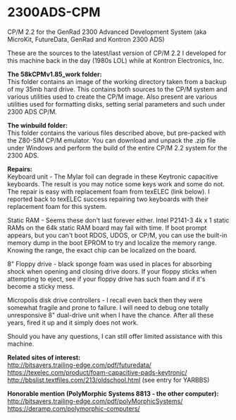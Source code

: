 # 2300ADS-CPM
CP/M 2.2 for the GenRad 2300 Advanced Development System (aka MicroKit, FutureData, GenRad and Kontron 2300 ADS)

These are the sources to the latest/last version of CP/M 2.2 I developed for this machine back in the day (1980s LOL) while at Kontron Electronics, Inc.

<b>The 58kCPMv1.85_work folder:</b><br>
This folder contains an image of the working directory taken from a backup of my 35mb hard drive. This contains both sources to the CP/M system and various utilities used to create the CP/M image. Also present are various utilities used for formatting disks, setting serial parameters and such under 2300 ADS CP/M.

<b>The winbuild folder:</b><br>
This folder contains the various files described above, but pre-packed with the Z80-SIM CP/M emulator. You can download and unpack the .zip file under Windows and perform the build of the entire CP/M 2.2 system for the 2300 ADS.

<b>Repairs:</b><br>
Keyboard unit - The Mylar foil can degrade in these Keytronic capacitive keyboards. The result is you may notice some keys work and some do not. The repair is easy with replacement foam from texELEC (link below). I reported back to texELEC success repairing two keyboards with their replacement foam for this system.

Static RAM - Seems these don't last forever either. Intel P2141-3 4k x 1 static RAMs on the 64k static RAM board may fail with time. If boot prompt appears, but you can't boot RDOS, UDOS, or CP/M, you can use the built-in memory dump in the boot EPROM to try and localize the memory range. Knowing the range, the exact chip can be localized on the board.

8" Floppy drive - black sponge foam was used in places for absorbing shock when opening and closing drive doors. If your floppy sticks when attempting to eject, see if your floppy drive has such foam and if it's become a sticky mess.

Micropolis disk drive controllers - I recall even back then they were somewhat fragile and prone to failure. I will need to debug one totally unresponsive 8" dual-drive unit when I have the chance. After all these years, fired it up and it simply does not work.

Should you have any questions, I can still offer limited assistance with this machine.

<b>Related sites of interest:</b><br>
http://bitsavers.trailing-edge.com/pdf/futuredata/ <br>
https://texelec.com/product/foam-capacitive-pads-keytronic/ <br>
http://bbslist.textfiles.com/213/oldschool.html (see entry for YARBBS) <br>

<b>Honorable mention (PolyMorphic Systems 8813 - the other computer):</b><br>
http://bitsavers.trailing-edge.com/pdf/polyMorphicSystems/ <br>
https://deramp.com/polymorphic-computers/ <br>

